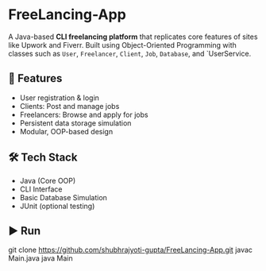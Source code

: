 # FreeLancing-App

A Java-based **CLI freelancing platform** that replicates core features of sites like Upwork and Fiverr. Built using Object-Oriented Programming with classes such as `User`, `Freelancer`, `Client`, `Job`, `Database`, and `UserService.

## 🚀 Features
- User registration & login
- Clients: Post and manage jobs
- Freelancers: Browse and apply for jobs
- Persistent data storage simulation
- Modular, OOP-based design

## 🛠 Tech Stack
- Java (Core OOP)
- CLI Interface
- Basic Database Simulation
- JUnit (optional testing)

## ▶️ Run

git clone https://github.com/shubhrajyoti-gupta/FreeLancing-App.git
javac Main.java
java Main
